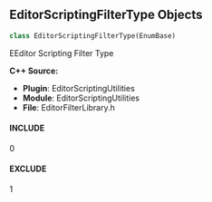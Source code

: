 ## EditorScriptingFilterType Objects

```python
class EditorScriptingFilterType(EnumBase)
```

EEditor Scripting Filter Type

**C++ Source:**

- **Plugin**: EditorScriptingUtilities
- **Module**: EditorScriptingUtilities
- **File**: EditorFilterLibrary.h

<a id="unreal.EditorScriptingFilterType.INCLUDE"></a>

#### INCLUDE

0

<a id="unreal.EditorScriptingFilterType.EXCLUDE"></a>

#### EXCLUDE

1

<a id="unreal.AvaShapeEditorOverlayType"></a>